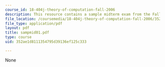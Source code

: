 ```yaml
---
course_id: 18-404j-theory-of-computation-fall-2006
description: This resource contains a sample midterm exam from the Fall 2001 term.
file_location: /coursemedia/18-404j-theory-of-computation-fall-2006/352ae1d8111354795d39136ef125c333_sampmid01.pdf
file_type: application/pdf
layout: pdf
title: sampmid01.pdf
type: course
uid: 352ae1d8111354795d39136ef125c333

---
```

None